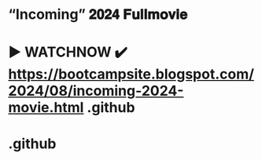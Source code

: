 # “Incoming” 𝟐𝟎𝟐𝟒 𝐅𝐮𝐥𝐥𝐦𝐨𝐯𝐢𝐞

# ▶ WATCHNOW ✔️ https://bootcampsite.blogspot.com/2024/08/incoming-2024-movie.html .github

# .github
